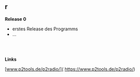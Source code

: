 ## r

**Release 0**

* erstes Release des Programms
* ...


<br />
<br />

**Links**

[www.p2tools.de/p2radio/]( https://www.p2tools.de/p2radio/)
